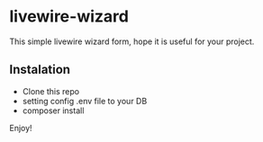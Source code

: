 # livewire-wizard
This simple livewire wizard form, hope it is useful for your project.

## Instalation

- Clone this repo
- setting config .env file to your DB
- composer install

Enjoy!
